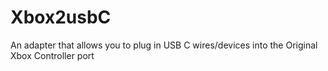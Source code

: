 # Xbox2usbC
An adapter that allows you to plug in USB C wires/devices into the Original Xbox Controller port

